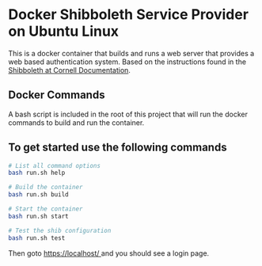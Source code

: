 # Docker Shibboleth Service Provider on Ubuntu Linux

This is a docker container that builds and runs a web server that provides a web based authentication system. Based on the instructions found in the [	
Shibboleth at Cornell Documentation](https://confluence.cornell.edu/display/SHIBBOLETH/Install+Shibboleth+Service+Provider+on+Linux).

## Docker Commands

A bash script is included in the root of this project that will run the docker commands to build and run the container.

## To get started use the following commands

```bash
# List all command options
bash run.sh help

# Build the container
bash run.sh build

# Start the container
bash run.sh start

# Test the shib configuration
bash run.sh test
```

Then goto [https://localhost/ ](https://localhost/ ) and you should see a login page.
